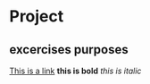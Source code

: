 # Project
## excercises purposes
[This is a link](https://www.youtube.com/watch?v=pCJ15nGFgVg&t=36542s)
**this is bold**
*this is italic*
